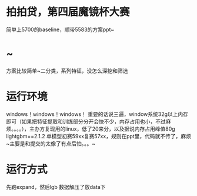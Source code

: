 # 拍拍贷，第四届魔镜杯大赛
简单上5700的baseline，顺带5583的方案ppt~
# ~
方案比较简单~二分类，系列特征，没怎么深挖和筛选
# 运行环境
windows！windows！windows！
重要的话说三遍，window系统32g以上内存即可（如果把特征提取和训练部分分开会快不少，内存占用也小，不过麻烦。。。。），主办方复现用的linux，低了20来分，以及据说内存占用峰值80g
lightgbm==2.1.2
单模型初赛59xx复赛57xx，规则在ppt里，代码就不传了，麻烦~主要是和提交的太像了有点后怕。。。~
# 运行方式
先跑expand，然后lgb
数据解压了放data下

